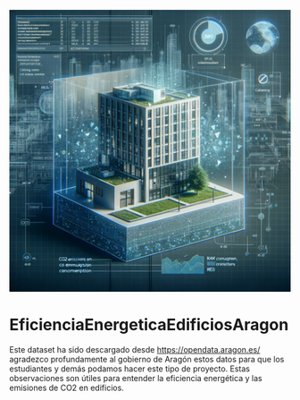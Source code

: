 ![Portada del proyecto](https://github.com/IsabeloCastillo/EficienciaEnergeticaEdificiosAragon/blob/main/imagen_portada_eficiencia_edificios.png)

# EficienciaEnergeticaEdificiosAragon
Este dataset ha sido descargado desde https://opendata.aragon.es/ agradezco profundamente al gobierno de Aragón estos datos para que los estudiantes y demás podamos hacer este tipo de proyecto.  Estas observaciones son útiles para entender la eficiencia energética y las emisiones de CO2 en edificios.
